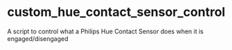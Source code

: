 # custom_hue_contact_sensor_control
A script to control what a Philips Hue Contact Sensor does when it is engaged/disengaged
